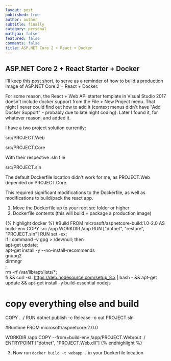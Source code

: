 ```yaml
---
layout: post
published: true
author: author
subtitle: finally
category: personal
mathjax: false
featured: false
comments: false
title: ASP.NET Core 2 + React + Docker
---
```

## ASP.NET Core 2 + React Starter + Docker

I'll keep this post short, to serve as a reminder of how to build a production image of ASP.NET Core 2 + React + Docker.

For some reason, the React + Web API starter template in Visual Studio 2017 doesn't include docker support from the File > New Project menu. That night I never could find out how to add it (context menus didn't have "Add Docker Support" - probably due to late night coding). Later I found it, for whatever reason, and added it.

I have a two project solution currently:

src/PROJECT.Web

src/PROJECT.Core

With their respective .sln file

src/PROJECT.sln

The default Dockerfile location didn't work for me, as PROJECT.Web depended on PROJECT.Core.

This required significant modifications to the Dockerfile, as well as modifications to build/pack the react app.

1. Move the Dockerfile up to your root src folder or higher
2. Dockerfile contents (this will build + package a production image)

{% highlight docker %}
#Build
FROM microsoft/aspnetcore-build:1.0-2.0 AS build-env
COPY src /app
WORKDIR /app
RUN ["dotnet", "restore", "PROJECT.sln"]
RUN set -ex; \
	if ! command -v gpg > /dev/null; then \
		apt-get update; \
		apt-get install -y --no-install-recommends \
			gnupg2 \
			dirmngr \
		; \
		rm -rf /var/lib/apt/lists/*; \
	fi && curl -sL https://deb.nodesource.com/setup_8.x | bash - && apt-get update && apt-get install -y build-essential nodejs

# copy everything else and build
COPY . ./
RUN dotnet publish -c Release -o out PROJECT.sln

#Runtime 
FROM microsoft/aspnetcore:2.0.0

WORKDIR /app
COPY --from=build-env /app/PROJECT.Web/out ./
ENTRYPOINT ["dotnet", "PROJECT.Web.dll"]
{% endhighlight %}

3. Now run `docker build -t webapp .` in your Dockerfile location
